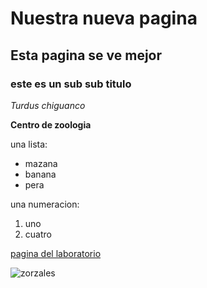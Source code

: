 # Nuestra nueva pagina
## Esta pagina se ve mejor
### este es un sub sub titulo

*Turdus chiguanco*

**Centro de zoologia**

una lista:
- mazana
- banana
- pera

una numeracion:
1. uno
2. cuatro

[pagina del laboratorio](https://peluclab.github.io/)

![zorzales](https://cazaworld.com/wp-content/uploads/2019/07/Zorzal-comun.jpg)
